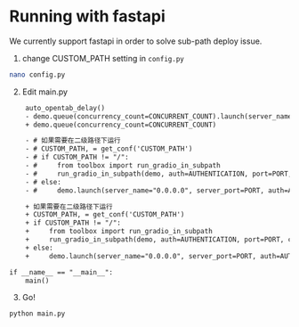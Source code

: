 # Running with fastapi

We currently support fastapi in order to solve sub-path deploy issue.

1. change CUSTOM_PATH setting in `config.py`

``` sh
nano config.py
```

2. Edit main.py

```diff
    auto_opentab_delay()
    - demo.queue(concurrency_count=CONCURRENT_COUNT).launch(server_name="0.0.0.0", server_port=PORT, auth=AUTHENTICATION, favicon_path="docs/logo.png")
    + demo.queue(concurrency_count=CONCURRENT_COUNT)

    - # 如果需要在二级路径下运行
    - # CUSTOM_PATH, = get_conf('CUSTOM_PATH')
    - # if CUSTOM_PATH != "/": 
    - #     from toolbox import run_gradio_in_subpath
    - #     run_gradio_in_subpath(demo, auth=AUTHENTICATION, port=PORT, custom_path=CUSTOM_PATH)
    - # else: 
    - #     demo.launch(server_name="0.0.0.0", server_port=PORT, auth=AUTHENTICATION, favicon_path="docs/logo.png")

    + 如果需要在二级路径下运行
    + CUSTOM_PATH, = get_conf('CUSTOM_PATH')
    + if CUSTOM_PATH != "/": 
    +     from toolbox import run_gradio_in_subpath
    +     run_gradio_in_subpath(demo, auth=AUTHENTICATION, port=PORT, custom_path=CUSTOM_PATH)
    + else: 
    +     demo.launch(server_name="0.0.0.0", server_port=PORT, auth=AUTHENTICATION, favicon_path="docs/logo.png")

if __name__ == "__main__":
    main()
```


3. Go!

``` sh
python main.py
```
